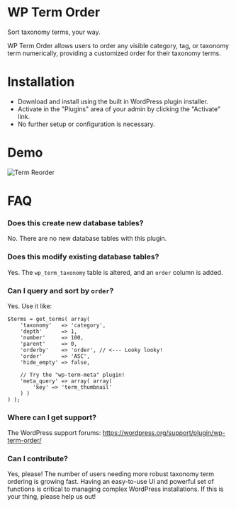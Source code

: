 # WP Term Order

Sort taxonomy terms, your way.

WP Term Order allows users to order any visible category, tag, or taxonomy term numerically, providing a customized order for their taxonomy terms.

# Installation

* Download and install using the built in WordPress plugin installer.
* Activate in the "Plugins" area of your admin by clicking the "Activate" link.
* No further setup or configuration is necessary.

# Demo

![Term Reorder](screenshot-1.gif)

# FAQ

### Does this create new database tables?

No. There are no new database tables with this plugin.

### Does this modify existing database tables?

Yes. The `wp_term_taxonomy` table is altered, and an `order` column is added.

### Can I query and sort by `order`?

Yes. Use it like:

```
$terms = get_terms( array(
    'taxonomy'   => 'category',
    'depth'      => 1,
    'number'     => 100,
    'parent'     => 0,
    'orderby'    => 'order', // <--- Looky looky!
    'order'      => 'ASC',
    'hide_empty' => false,

    // Try the "wp-term-meta" plugin!
    'meta_query' => array( array(
        'key' => 'term_thumbnail'
    ) )
) );
```

### Where can I get support?

The WordPress support forums: https://wordpress.org/support/plugin/wp-term-order/

### Can I contribute?

Yes, please! The number of users needing more robust taxonomy term ordering is growing fast. Having an easy-to-use UI and powerful set of functions is critical to managing complex WordPress installations. If this is your thing, please help us out!
